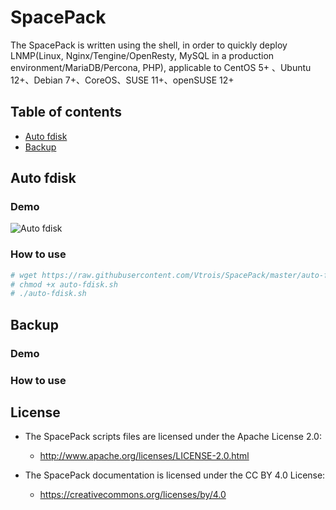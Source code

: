 # SpacePack

The SpacePack is written using the shell, in order to quickly deploy LNMP(Linux, Nginx/Tengine/OpenResty, MySQL in a production environment/MariaDB/Percona, PHP), applicable to CentOS 5+ 、Ubuntu 12+、Debian 7+、CoreOS、SUSE 11+、openSUSE 12+

## Table of contents

- [Auto fdisk](#auto-fdisk)
- [Backup](#backup)

## Auto fdisk

### Demo

![Auto fdisk](https://camo.githubusercontent.com/aab54b4db22aef8d1b2103258d4a38996dab1ecf/687474703a2f2f7777312e73696e61696d672e636e2f6c617267652f303036306c6d37546c7931666b746d777a7a7666706a33313030306e376e33712e6a7067) 

### How to use

```bash
# wget https://raw.githubusercontent.com/Vtrois/SpacePack/master/auto-fdisk.sh
# chmod +x auto-fdisk.sh
# ./auto-fdisk.sh
```

## Backup

### Demo

### How to use

## License

- The SpacePack scripts files are licensed under the Apache License 2.0:
  - http://www.apache.org/licenses/LICENSE-2.0.html

- The SpacePack documentation is licensed under the CC BY 4.0 License:
  - https://creativecommons.org/licenses/by/4.0
